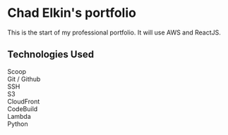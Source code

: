 # Chad Elkin's portfolio

This is the start of my professional portfolio. It will use AWS and ReactJS.

## Technologies Used

Scoop  
Git / Github  
SSH  
S3  
CloudFront  
CodeBuild  
Lambda  
Python  
